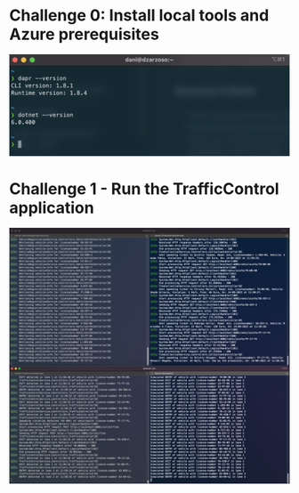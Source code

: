 # Challenge 0: Install local tools and Azure prerequisites

![Challenge 00](Success/Challenge-00.png)


# Challenge 1 - Run the TrafficControl application

![Challenge 01](Success/Challenge-01.png)



